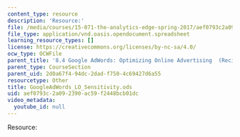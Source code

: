 ```yaml
---
content_type: resource
description: 'Resource:'
file: /media/courses/15-071-the-analytics-edge-spring-2017/aef0793c2a092390ac59f2448bcb01dc_GoogleAdWords_LO_Sensitivity.ods
file_type: application/vnd.oasis.opendocument.spreadsheet
learning_resource_types: []
license: https://creativecommons.org/licenses/by-nc-sa/4.0/
ocw_type: OCWFile
parent_title: '8.4 Google AdWords: Optimizing Online Advertising  (Recitation)'
parent_type: CourseSection
parent_uid: 2d0a67f4-94dc-2dad-f750-4c69427d6a55
resourcetype: Other
title: GoogleAdWords_LO_Sensitivity.ods
uid: aef0793c-2a09-2390-ac59-f2448bcb01dc
video_metadata:
  youtube_id: null
---
```

Resource: